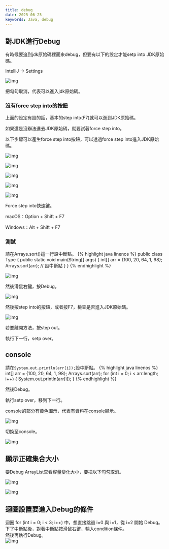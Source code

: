 ```yaml
---
title: debug
date: 2025-06-25
keywords: Java, debug
---
```

## 對JDK進行Debug
有時候要追到jdk原始碼裡面來debug，但要有以下的設定才能setp into JDK原始碼。

IntelliJ -> Settings

![img]({{site.imgurl}}/editor/debug1.png)

把勾勾取消，代表可以進入jdk原始碼。

### 沒有force step into的按鈕
上面的設定有設的話，基本的step into(F7)就可以進到JDK原始碼。

如果還是沒辦法進去JDK原始碼，就要試著force step into。

以下步驟可以產生force step into按鈕，可以透過force step into進入JDK原始碼。

![img]({{site.imgurl}}/editor/debug2.png)

![img]({{site.imgurl}}/editor/debug3.png)

![img]({{site.imgurl}}/editor/debug4.png)

![img]({{site.imgurl}}/editor/debug5.png)

![img]({{site.imgurl}}/editor/debug6.png)

Force step into快速鍵。

macOS：Option + Shift + F7

Windows：Alt + Shift + F7

### 測試
請在Arrays.sort()這一行設中斷點。
{% highlight java linenos %}
public class Type {
  public static void main(String[] args) {
    int[] arr = {100, 20, 64, 1, 98};
    Arrays.sort(arr);  // 設中斷點
  }
}
{% endhighlight %}

![img]({{site.imgurl}}/editor/debug7.png)

然後滑鼠右鍵，按Debug。

![img]({{site.imgurl}}/editor/debug8.png)

然後按step into的按鈕，或者按F7，檢查是否進入JDK原始碼。

![img]({{site.imgurl}}/editor/debug9.png)

若要離開方法，按step out。

執行下一行，setp over。

## console
請在`System.out.println(arr[i]);`設中斷點。
{% highlight java linenos %}
int[] arr = {100, 20, 64, 1, 98};
Arrays.sort(arr);
for (int i = 0; i < arr.length; i++) {
  System.out.println(arr[i]);
}
{% endhighlight %}

然後Debug。

執行setp over，移到下一行。

console的部分有黃色圖示，代表有資料在console顯示。

![img]({{site.imgurl}}/editor/debug10.png)

切換至console。

![img]({{site.imgurl}}/editor/debug11.png)

## 顯示正確集合大小
要Debug ArrayList查看容量變化大小，要把以下勾勾取消。

![img]({{site.imgurl}}/editor/debug12.png)

![img]({{site.imgurl}}/editor/debug13.png)

## 迴圈設置要進入Debug的條件
迴圈 for (int i = 0; i < 3; i++) 中，想直接跳過 i=0 與 i=1，從 i=2 開始 Debug。<br>
下了中斷點後，對著中斷點按滑鼠右鍵，輸入condition條件。<br>
然後再執行Debug。<br>
![img]({{site.imgurl}}/editor/debug_condition.png)

